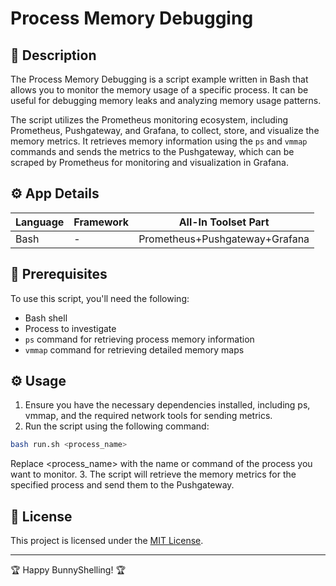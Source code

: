 # Process Memory Debugging

## 📄 Description
The Process Memory Debugging is a script example written in Bash that allows you to monitor the memory usage of a specific process. It can be useful for debugging memory leaks and analyzing memory usage patterns.

The script utilizes the Prometheus monitoring ecosystem, including Prometheus, Pushgateway, and Grafana, to collect, store, and visualize the memory metrics. It retrieves memory information using the `ps` and `vmmap` commands and sends the metrics to the Pushgateway, which can be scraped by Prometheus for monitoring and visualization in Grafana.

## ⚙️ App Details

| Language  | Framework | All-In Toolset Part      |
|-----------|-----------|-------------------------|
| Bash      | -         | Prometheus+Pushgateway+Grafana |


## 🚀 Prerequisites
To use this script, you'll need the following:
- Bash shell
- Process to investigate
- `ps` command for retrieving process memory information
- `vmmap` command for retrieving detailed memory maps

## ⚙️ Usage
1. Ensure you have the necessary dependencies installed, including ps, vmmap, and the required network tools for sending metrics.
2. Run the script using the following command:
```bash
bash run.sh <process_name>
```
Replace <process_name> with the name or command of the process you want to monitor.
3. The script will retrieve the memory metrics for the specified process and send them to the Pushgateway.

## 📄 License
This project is licensed under the [MIT License](LICENSE).

---

🏆 Happy BunnyShelling! 🏆


